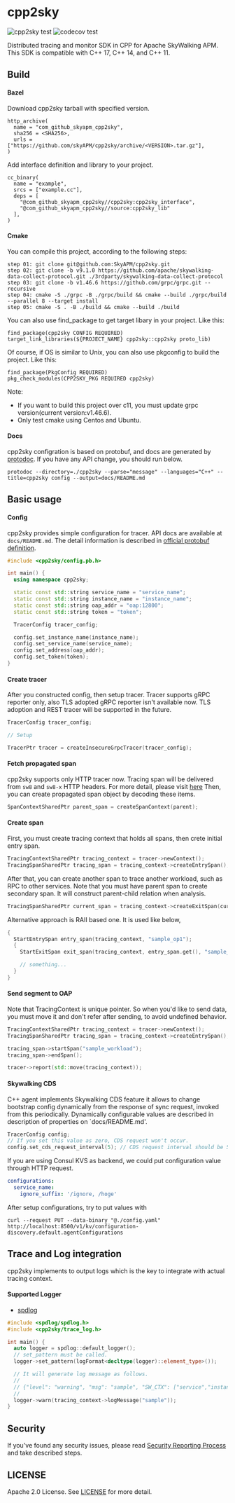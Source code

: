 # cpp2sky

![cpp2sky test](https://github.com/SkyAPM/cpp2sky/workflows/cpp2sky%20test/badge.svg)
![codecov test](https://codecov.io/gh/SkyAPM/cpp2sky/branch/main/graph/badge.svg)

Distributed tracing and monitor SDK in CPP for Apache SkyWalking APM. This SDK is compatible with C++ 17, C++ 14, and C++ 11.

## Build

#### Bazel

Download cpp2sky tarball with specified version.

```
http_archive(
  name = "com_github_skyapm_cpp2sky",
  sha256 = <SHA256>,
  urls = ["https://github.com/skyAPM/cpp2sky/archive/<VERSION>.tar.gz"],
)
```

Add interface definition and library to your project.

```
cc_binary(
  name = "example",
  srcs = ["example.cc"],
  deps = [
    "@com_github_skyapm_cpp2sky//cpp2sky:cpp2sky_interface",
    "@com_github_skyapm_cpp2sky//source:cpp2sky_lib"
  ],
)
```
#### Cmake
You can compile this project, according to the following steps:
```
step 01: git clone git@github.com:SkyAPM/cpp2sky.git
step 02: git clone -b v9.1.0 https://github.com/apache/skywalking-data-collect-protocol.git ./3rdparty/skywalking-data-collect-protocol
step 03: git clone -b v1.46.6 https://github.com/grpc/grpc.git --recursive
step 04: cmake -S ./grpc -B ./grpc/build && cmake --build ./grpc/build --parallel 8 --target install
step 05: cmake -S . -B ./build && cmake --build ./build
```

You can also use find_package to get target libary in your project. Like this: 
```
find_package(cpp2sky CONFIG REQUIRED)
target_link_libraries(${PROJECT_NAME} cpp2sky::cpp2sky proto_lib)
```
Of course, if OS is similar to Unix, you can also use pkgconfig to build the project. Like this:
```
find_package(PkgConfig REQUIRED)
pkg_check_modules(CPP2SKY_PKG REQUIRED cpp2sky)
```

Note: 
- If you want to build this project over c11, you must update grpc version(current version:v1.46.6).
- Only test cmake using Centos and Ubuntu.
#### Docs

cpp2sky configration is based on protobuf, and docs are generated by [protodoc](https://github.com/etcd-io/protodoc). If you have any API change, you should run below.

```
protodoc --directory=./cpp2sky --parse="message" --languages="C++" --title=cpp2sky config --output=docs/README.md
```

## Basic usage

#### Config

cpp2sky provides simple configuration for tracer. API docs are available at `docs/README.md`.
The detail information is described in [official protobuf definition](https://github.com/apache/skywalking-data-collect-protocol/blob/master/language-agent/Tracing.proto#L57-L67).

```cpp
#include <cpp2sky/config.pb.h>

int main() {
  using namespace cpp2sky;

  static const std::string service_name = "service_name";
  static const std::string instance_name = "instance_name";
  static const std::string oap_addr = "oap:12800";
  static const std::string token = "token";

  TracerConfig tracer_config;

  config.set_instance_name(instance_name);
  config.set_service_name(service_name);
  config.set_address(oap_addr);
  config.set_token(token);
}
```

#### Create tracer

After you constructed config, then setup tracer. Tracer supports gRPC reporter only, also TLS adopted gRPC reporter isn't available now.
TLS adoption and REST tracer will be supported in the future.

```cpp
TracerConfig tracer_config;

// Setup

TracerPtr tracer = createInsecureGrpcTracer(tracer_config);
```

#### Fetch propagated span

cpp2sky supports only HTTP tracer now.
Tracing span will be delivered from `sw8` and `sw8-x` HTTP headers. For more detail, please visit [here](https://github.com/apache/skywalking/blob/08781b41a8255bcceebb3287364c81745a04bec6/docs/en/protocols/Skywalking-Cross-Process-Propagation-Headers-Protocol-v3.md)
Then, you can create propagated span object by decoding these items.

```cpp
SpanContextSharedPtr parent_span = createSpanContext(parent);
```

#### Create span

First, you must create tracing context that holds all spans, then crete initial entry span.

```cpp
TracingContextSharedPtr tracing_context = tracer->newContext();
TracingSpanSharedPtr tracing_span = tracing_context->createEntrySpan();
```

After that, you can create another span to trace another workload, such as RPC to other services.
Note that you must have parent span to create secondary span. It will construct parent-child relation when analysis.

```cpp
TracingSpanSharedPtr current_span = tracing_context->createExitSpan(current_span);
```

Alternative approach is RAII based one. It is used like below,

```cpp
{
  StartEntrySpan entry_span(tracing_context, "sample_op1");
  {
    StartExitSpan exit_span(tracing_context, entry_span.get(), "sample_op2");

    // something...
  }
}
```

#### Send segment to OAP

Note that TracingContext is unique pointer. So when you'd like to send data, you must move it and don't refer after sending,
to avoid undefined behavior.

```cpp
TracingContextSharedPtr tracing_context = tracer->newContext();
TracingSpanSharedPtr tracing_span = tracing_context->createEntrySpan();

tracing_span->startSpan("sample_workload");
tracing_span->endSpan();

tracer->report(std::move(tracing_context));
```

#### Skywalking CDS

C++ agent implements Skywalking CDS feature it allows to change bootstrap config dynamically from the response of sync request, invoked from this periodically.
Dynamically configurable values are described in description of properties on `docs/README.md'.

```cpp
TracerConfig config;
// If you set this value as zero, CDS request won't occur.
config.set_cds_request_interval(5); // CDS request interval should be 5sec
```

If you are using Consul KVS as backend, we could put configuration value through HTTP request.

```yaml
configurations:
  service_name:
    ignore_suffix: '/ignore, /hoge'
```

After setup configurations, try to put values with

```
curl --request PUT --data-binary "@./config.yaml" http://localhost:8500/v1/kv/configuration-discovery.default.agentConfigurations
```

## Trace and Log integration

cpp2sky implements to output logs which is the key to integrate with actual tracing context.

#### Supported Logger

- [spdlog](https://github.com/gabime/spdlog)

```cpp
#include <spdlog/spdlog.h>
#include <cpp2sky/trace_log.h>

int main() {
  auto logger = spdlog::default_logger();
  // set_pattern must be called.
  logger->set_pattern(logFormat<decltype(logger)::element_type>());

  // It will generate log message as follows.
  //
  // {"level": "warning", "msg": "sample", "SW_CTX": ["service","instance","trace_id","segment_id","span_id"]}
  //
  logger->warn(tracing_context->logMessage("sample"));
}
```

## Security

If you've found any security issues, please read [Security Reporting Process](https://github.com/SkyAPM/cpp2sky/blob/main/SECURITY.md) and take described steps.

## LICENSE

Apache 2.0 License. See [LICENSE](https://github.com/SkyAPM/cpp2sky/blob/main/LICENSE) for more detail.
